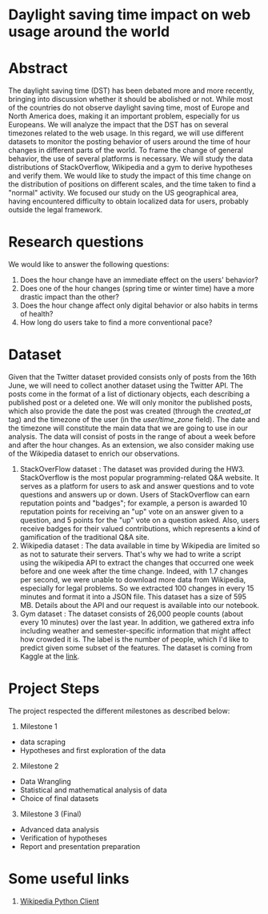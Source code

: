 # Daylight saving time impact on web usage around the world

# Abstract

The daylight saving time (DST) has been debated more and more recently, bringing into discussion whether it should be abolished or not. While most of the countries do not observe daylight saving time, most of Europe and North America does, making it an important problem, especially for us Europeans.
We will analyze the impact that the DST has on several timezones related to the web usage. In this regard, we will use different datasets to monitor the posting behavior of users around the time of hour changes in different parts of the world. To frame the change of general behavior, the use of several platforms is necessary.
We will study the data distributions of StackOverflow, Wikipedia and a gym to derive hypotheses and verify them.
We would like to study the impact of this time change on the distribution of positions on different scales, and the time taken to find a "normal" activity. We focused our study on the US geographical area, having encountered difficulty to obtain localized data for users, probably outside the legal framework.

# Research questions

We would like to answer the following questions:

1. Does the hour change have an immediate effect on the users' behavior?
2. Does one of the hour changes (spring time or winter time) have a more drastic impact than the other?
3. Does the hour change affect only digital behavior or also habits in terms of health?
4. How long do users take to find a more conventional pace?

# Dataset

Given that the Twitter dataset provided consists only of posts from the 16th June, we will need to collect another dataset using the Twitter API.
The posts come in the format of a list of dictionary objects, each describing a published post or a deleted one. We will only monitor the published posts, which also provide the date the post was created (through the _created_at_ tag) and the timezone of the user (in the _user/time_zone_ field). The date and the timezone will constitute the main data that we are going to use in our analysis. The data will consist of posts in the range of about a week before and after the hour changes.
As an extension, we also consider making use of the Wikipedia dataset to enrich our observations.

1. StackOverFlow dataset : The dataset was provided during the HW3. StackOverflow is the most popular programming-related Q&A website. It serves as a platform for users to ask and answer questions and to vote questions and answers up or down. Users of StackOverflow can earn reputation points and "badges"; for example, a person is awarded 10 reputation points for receiving an "up" vote on an answer given to a question, and 5 points for the "up" vote on a question asked. Also, users receive badges for their valued contributions, which represents a kind of gamification of the traditional Q&A site.
2. Wikipedia dataset : The data available in time by Wikipedia are limited so as not to saturate their servers. That's why we had to write a script using the wikipedia API to extract the changes that occurred one week before and one week after the time change. Indeed, with 1.7 changes per second, we were unable to download more data from Wikipedia, especially for legal problems.
   So we extracted 100 changes in every 15 minutes and format it into a JSON file.
   This dataset has a size of 595 MB. Details about the API and our request is available into our notebook.
3. Gym dataset : The dataset consists of 26,000 people counts (about every 10 minutes) over the last year. In addition, we gathered extra info including weather and semester-specific information that might affect how crowded it is. The label is the number of people, which I'd like to predict given some subset of the features.
   The dataset is coming from Kaggle at the [link](https://www.mediawiki.org/wiki/API:Logevents).

# Project Steps

The project respected the different milestones as described below:

1. Milestone 1

- data scraping
- Hypotheses and first exploration of the data

2. Milestone 2

- Data Wrangling
- Statistical and mathematical analysis of data
- Choice of final datasets

3. Milestone 3 (Final)

- Advanced data analysis
- Verification of hypotheses
- Report and presentation preparation

# Some useful links

1. [Wikipedia Python Client](https://mwclient.readthedocs.io/en/master/reference/site.html?highlight=changes#mwclient.client.Site.recentchanges)

